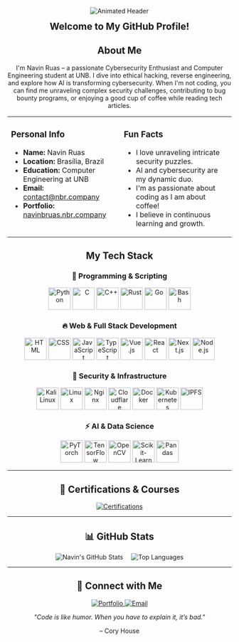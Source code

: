 <!-- Animated Header -->
<p align="center">
  <img src="https://readme-typing-svg.demolab.com?lines=Hi+there!+I'm+Navin+Ruas;Cybersecurity+Enthusiast;UNB+Computer+Engineering+Student&center=true&width=500&height=50&fontSize=25" alt="Animated Header" />
</p>

<p align="center">
  <strong style="font-size:1.5em;">Welcome to My GitHub Profile!</strong>
</p>

<!-- About Me -->
<h2 align="center">About Me</h2>
<p align="center">
  I'm Navin Ruas – a passionate Cybersecurity Enthusiast and Computer Engineering student at UNB. I dive into ethical hacking, reverse engineering, and explore how AI is transforming cybersecurity. When I'm not coding, you can find me unraveling complex security challenges, contributing to bug bounty programs, or enjoying a good cup of coffee while reading tech articles.
</p>

<!-- Personal Info & Fun Facts (Two-Column Layout) -->
<table align="center">
  <tr>
    <td valign="top" width="45%">
      <h3>Personal Info</h3>
      <ul>
        <li><strong>Name:</strong> Navin Ruas</li>
        <li><strong>Location:</strong> Brasília, Brazil</li>
        <li><strong>Education:</strong> Computer Engineering at UNB</li>
        <li><strong>Email:</strong> <a href="mailto:contact@nbr.company">contact@nbr.company</a></li>
        <li><strong>Portfolio:</strong> <a href="https://navinbruas.nbr.company" target="_blank">navinbruas.nbr.company</a></li>
      </ul>
    </td>
    <td valign="top" width="45%">
      <h3>Fun Facts</h3>
      <ul>
        <li>I love unraveling intricate security puzzles.</li>
        <li>AI and cybersecurity are my dynamic duo.</li>
        <li>I'm as passionate about coding as I am about coffee!</li>
        <li>I believe in continuous learning and growth.</li>
      </ul>
    </td>
  </tr>
</table>

<!-- Tech Stack using skillicons.dev icons -->
<h2 align="center">My Tech Stack</h2>

<h3 align="center">🔧 Programming & Scripting</h3>
<p align="center">
  <img src="https://skillicons.dev/icons?i=py" alt="Python" width="50" height="50" />
  <img src="https://skillicons.dev/icons?i=c" alt="C" width="50" height="50" />
  <img src="https://skillicons.dev/icons?i=cpp" alt="C++" width="50" height="50" />
  <img src="https://skillicons.dev/icons?i=rust" alt="Rust" width="50" height="50" />
  <img src="https://skillicons.dev/icons?i=go" alt="Go" width="50" height="50" />
  <img src="https://skillicons.dev/icons?i=bash" alt="Bash" width="50" height="50" />
</p>

<h3 align="center">🔥 Web & Full Stack Development</h3>
<p align="center">
  <img src="https://skillicons.dev/icons?i=html" alt="HTML" width="50" height="50" />
  <img src="https://skillicons.dev/icons?i=css" alt="CSS" width="50" height="50" />
  <img src="https://skillicons.dev/icons?i=js" alt="JavaScript" width="50" height="50" />
  <img src="https://skillicons.dev/icons?i=ts" alt="TypeScript" width="50" height="50" />
  <img src="https://skillicons.dev/icons?i=vue" alt="Vue.js" width="50" height="50" />
  <img src="https://skillicons.dev/icons?i=react" alt="React" width="50" height="50" />
  <img src="https://skillicons.dev/icons?i=nextjs" alt="Next.js" width="50" height="50" />
  <img src="https://skillicons.dev/icons?i=nodejs" alt="Node.js" width="50" height="50" />
</p>

<h3 align="center">🔐 Security & Infrastructure</h3>
<p align="center">
  <img src="https://skillicons.dev/icons?i=kali" alt="Kali Linux" width="50" height="50" />
  <img src="https://skillicons.dev/icons?i=linux" alt="Linux" width="50" height="50" />
  <img src="https://skillicons.dev/icons?i=nginx" alt="Nginx" width="50" height="50" />
  <img src="https://skillicons.dev/icons?i=cloudflare" alt="Cloudflare" width="50" height="50" />
  <img src="https://skillicons.dev/icons?i=docker" alt="Docker" width="50" height="50" />
  <img src="https://skillicons.dev/icons?i=kubernetes" alt="Kubernetes" width="50" height="50" />
  <img src="https://skillicons.dev/icons?i=ipfs" alt="IPFS" width="50" height="50" />
</p>

<h3 align="center">⚡ AI & Data Science</h3>
<p align="center">
  <img src="https://skillicons.dev/icons?i=pytorch" alt="PyTorch" width="50" height="50" />
  <img src="https://skillicons.dev/icons?i=tensorflow" alt="TensorFlow" width="50" height="50" />
  <img src="https://skillicons.dev/icons?i=opencv" alt="OpenCV" width="50" height="50" />
  <img src="https://skillicons.dev/icons?i=sklearn" alt="Scikit-Learn" width="50" height="50" />
  <img src="https://skillicons.dev/icons?i=py" alt="Pandas" width="50" height="50" />
</p>

---

<h2 align="center">🏅 Certifications & Courses</h2>
<p align="center">
  <a href="https://github.com/naviNBRuas/certificateRepo" target="_blank">
    <img src="https://img.shields.io/badge/Certifications-View%20My%20Progress-brightgreen?style=for-the-badge" alt="Certifications" />
  </a>
</p>

---

<h2 align="center">📊 GitHub Stats</h2>
<p align="center">
  <img src="https://github-readme-stats.vercel.app/api?username=naviNBRuas&show_icons=true&theme=radical&count_private=true" alt="Navin's GitHub Stats" />&emsp;
  <img src="https://github-readme-stats.vercel.app/api/top-langs/?username=naviNBRuas&layout=compact&theme=radical" alt="Top Languages" />
</p>

---

<h2 align="center">🔗 Connect with Me</h2>
<p align="center">
  <a href="https://navinbruas.nbr.company" target="_blank">
    <img src="https://img.shields.io/badge/Portfolio-Visit%20My%20Site-blue?style=for-the-badge&logo=google-chrome" alt="Portfolio" />
  </a>
  <a href="mailto:contact@nbr.company" target="_blank">
    <img src="https://img.shields.io/badge/Email-Contact%20Me-red?style=for-the-badge&logo=gmail" alt="Email" />
  </a>
</p>

<!-- Extra Visual Elements -->
<div align="center">
  <p><em>"Code is like humor. When you have to explain it, it’s bad."</em></p>
  <footer>– Cory House</footer>
</div>
